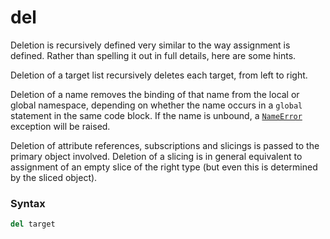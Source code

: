 # del

Deletion is recursively defined very similar to the way assignment is defined. Rather than spelling it out in full details, here are some hints.

Deletion of a target list recursively deletes each target, from left to right.

Deletion of a name removes the binding of that name from the local or global namespace, depending on whether the name occurs in a `global` statement in the same code block. If the name is unbound, a [`NameError`](/exceptions/NameError.md) exception will be raised.

Deletion of attribute references, subscriptions and slicings is passed to the primary object involved. Deletion of a slicing is in general equivalent to assignment of an empty slice of the right type (but even this is determined by the sliced object).

### Syntax
```python
del target
```